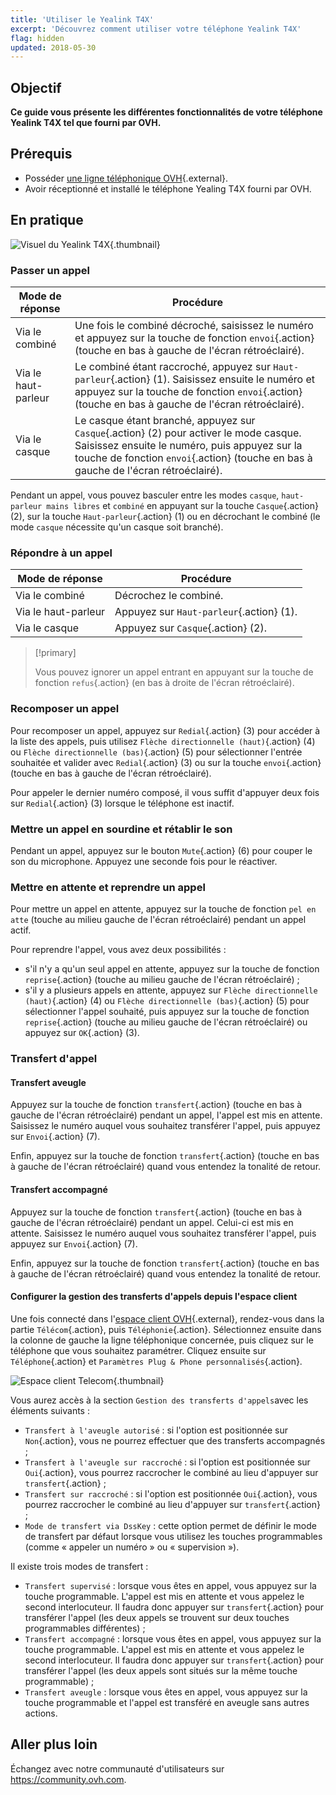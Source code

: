 ```yaml
---
title: 'Utiliser le Yealink T4X'
excerpt: 'Découvrez comment utiliser votre téléphone Yealink T4X'
flag: hidden
updated: 2018-05-30
---
```


## Objectif

**Ce guide vous présente les différentes fonctionnalités de votre téléphone Yealink T4X tel que fourni par OVH.**

## Prérequis

- Posséder [une ligne téléphonique OVH](https://www.ovhtelecom.fr/telephonie/){.external}.
- Avoir réceptionné et installé le téléphone Yealing T4X fourni par OVH.

## En pratique

![Visuel du Yealink T4X](images/t41p.png){.thumbnail}

### Passer un appel

|Mode de réponse|Procédure|
|---|---|
|Via le combiné|Une fois le combiné décroché, saisissez le numéro et appuyez sur la touche de fonction `envoi`{.action} (touche en bas à gauche de l'écran rétroéclairé).|
|Via le haut-parleur|Le combiné étant raccroché, appuyez sur `Haut-parleur`{.action} (1). Saisissez ensuite le numéro et appuyez sur la touche de fonction `envoi`{.action} (touche en bas à gauche de l'écran rétroéclairé).|
|Via le casque|Le casque étant branché, appuyez sur `Casque`{.action} (2) pour activer le mode casque. Saisissez ensuite le numéro, puis appuyez sur la touche de fonction `envoi`{.action} (touche en bas à gauche de l'écran rétroéclairé).|

Pendant un appel, vous pouvez basculer entre les modes `casque`, `haut-parleur mains libres` et `combiné` en appuyant sur la touche `Casque`{.action} (2), sur la touche `Haut-parleur`{.action} (1) ou en décrochant le combiné (le mode `casque` nécessite qu'un casque soit branché).

### Répondre à un appel

|Mode de réponse|Procédure|
|---|---|
|Via le combiné|Décrochez le combiné.|
|Via le haut-parleur|Appuyez sur `Haut-parleur`{.action} (1).|
|Via le casque|Appuyez sur `Casque`{.action} (2).|

> [!primary]
>
> Vous pouvez ignorer un appel entrant en appuyant sur la touche de fonction `refus`{.action} (en bas à droite de l'écran rétroéclairé).
>

### Recomposer un appel

Pour recomposer un appel, appuyez sur `Redial`{.action} (3) pour accéder à la liste des appels, puis utilisez `Flèche directionnelle (haut)`{.action} (4) ou `Flèche directionnelle (bas)`{.action} (5) pour sélectionner l'entrée souhaitée et valider avec `Redial`{.action} (3) ou sur la touche `envoi`{.action} (touche en bas à gauche de l'écran rétroéclairé).

Pour appeler le dernier numéro composé, il vous suffit d'appuyer deux fois sur `Redial`{.action} (3) lorsque le téléphone est inactif.

### Mettre un appel en sourdine et rétablir le son

Pendant un appel, appuyez sur le bouton `Mute`{.action} (6) pour couper le son du microphone. Appuyez une seconde fois pour le réactiver.

### Mettre en attente et reprendre un appel

Pour mettre un appel en attente, appuyez sur la touche de fonction `pel en atte` (touche au milieu gauche de l'écran rétroéclairé) pendant un appel actif.

Pour reprendre l'appel, vous avez deux possibilités :

- s'il n'y a qu'un seul appel en attente, appuyez sur la touche de fonction `reprise`{.action} (touche au milieu gauche de l'écran rétroéclairé) ;
- s'il y a plusieurs appels en attente, appuyez sur `Flèche directionnelle (haut)`{.action} (4) ou `Flèche directionnelle (bas)`{.action} (5) pour sélectionner l'appel souhaité, puis appuyez sur la touche de fonction `reprise`{.action} (touche au milieu gauche de l'écran rétroéclairé) ou appuyez sur `OK`{.action} (3).

### Transfert d'appel

#### Transfert aveugle

Appuyez sur la touche de fonction `transfert`{.action} (touche en bas à gauche de l'écran rétroéclairé) pendant un appel, l'appel est mis en attente. Saisissez le numéro auquel vous souhaitez transférer l'appel, puis appuyez sur `Envoi`{.action} (7).

Enfin, appuyez sur la touche de fonction `transfert`{.action} (touche en bas à gauche de l'écran rétroéclairé) quand vous entendez la tonalité de retour.

#### Transfert accompagné

Appuyez sur la touche de fonction `transfert`{.action} (touche en bas à gauche de l'écran rétroéclairé) pendant un appel. Celui-ci est mis en attente. Saisissez le numéro auquel vous souhaitez transférer l'appel, puis appuyez sur `Envoi`{.action} (7).

Enfin, appuyez sur la touche de fonction `transfert`{.action} (touche en bas à gauche de l'écran rétroéclairé) quand vous entendez la tonalité de retour.

#### Configurer la gestion des transferts d'appels depuis l'espace client

Une fois connecté dans l'[espace client OVH](/links/manager){.external}, rendez-vous dans la partie `Télécom`{.action}, puis `Téléphonie`{.action}. Sélectionnez ensuite dans la colonne de gauche la ligne téléphonique concernée, puis cliquez sur le téléphone que vous souhaitez paramétrer. Cliquez ensuite sur `Téléphone`{.action} et `Paramètres Plug & Phone personnalisés`{.action}.

![Espace client Telecom](images/control_panel_telecom.png){.thumbnail}

Vous aurez accès à la section `Gestion des transferts d'appels`avec les éléments suivants :

- `Transfert à l'aveugle autorisé` : si l'option est positionnée sur `Non`{.action}, vous ne pourrez effectuer que des transferts accompagnés ;
- `Transfert à l'aveugle sur raccroché` : si l'option est positionnée sur `Oui`{.action}, vous pourrez raccrocher le combiné au lieu d'appuyer sur `transfert`{.action} ;
- `Transfert sur raccroché` : si l'option est positionnée `Oui`{.action}, vous pourrez raccrocher le combiné au lieu d'appuyer sur `transfert`{.action} ;
- `Mode de transfert via DssKey` : cette option permet de définir le mode de transfert par défaut lorsque vous utilisez les touches programmables (comme « appeler un numéro » ou « supervision »).

Il existe trois modes de transfert :
 
- `Transfert supervisé` : lorsque vous êtes en appel, vous appuyez sur la touche programmable. L'appel est mis en attente et vous appelez le second interlocuteur. Il faudra donc appuyer sur `transfert`{.action} pour transférer l'appel (les deux appels se trouvent sur deux touches programmables différentes) ;
- `Transfert accompagné` : lorsque vous êtes en appel, vous appuyez sur la touche programmable. L'appel est mis en attente et vous appelez le second interlocuteur. Il faudra donc appuyer sur `transfert`{.action} pour transférer l'appel (les deux appels sont situés sur la même touche programmable) ;
- `Transfert aveugle` : lorsque vous êtes en appel, vous appuyez sur la touche programmable et l'appel est transféré en aveugle sans autres actions.

## Aller plus loin

Échangez avec notre communauté d'utilisateurs sur <https://community.ovh.com>.
